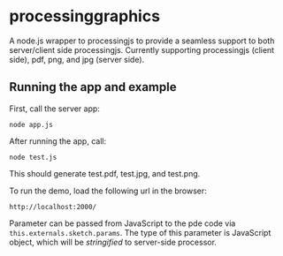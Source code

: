 processinggraphics
==================

A node.js wrapper to processingjs to provide a seamless support to both server/client side processingjs.
Currently supporting processingjs (client side), pdf, png, and jpg (server side).

Running the app and example
---------------------------

First, call the server app:

    node app.js

After running the app, call:

    node test.js

This should generate test.pdf, test.jpg, and test.png.

To run the demo, load the following url in the browser:

    http://localhost:2000/  

Parameter can be passed from JavaScript to the pde code via `this.externals.sketch.params`.
The type of this parameter is JavaScript object, which will be *stringified* to server-side processor.